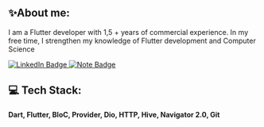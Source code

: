 <h2> ✨About me: </h2>

I am a Flutter developer with 1,5 + years of commercial experience. In my free time, I strengthen my knowledge of Flutter development and Computer Science
<div id="badges">
  <a href="https://t.me/bekzhandyace">
    <img src="https://img.shields.io/badge/Telegram-blue?style=for-the-badge&logo=telegram&logoColor=white" alt="LinkedIn Badge"/>
  </a>
  <a href="https://docs.google.com/document/d/129R0dAoOjNsAudv-Y1k2PKzddcII-BnhyO9fin1YyC8/edit#">
    <img src="https://img.shields.io/badge/My resume-9cf?style=for-the-badge&logo=note&logoColor=white" alt="Note Badge"/>
  </a>
</div>
<h2> 💻 Tech Stack: </h2>

<h4> Dart, Flutter, BloC, Provider, Dio, HTTP, Hive, Navigator 2.0, Git </h4>

